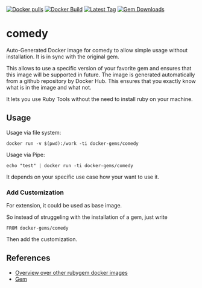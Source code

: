[![Docker pulls](https://img.shields.io/docker/pulls/rubygem/comedy.svg)](https://hub.docker.com/r/rubygem/comedy/)
[![Docker Build](https://img.shields.io/docker/automated/rubygem/comedy.svg)](https://hub.docker.com/r/rubygem/comedy/)
[![Latest Tag](https://img.shields.io/github/tag/docker-rubygem/comedy.svg)](https://hub.docker.com/r/rubygem/comedy/)
[![Gem Downloads](https://img.shields.io/gem/dt/comedy.svg)](https://rubygems.org/gems/comedy/)
# comedy

Auto-Generated Docker image for comedy to allow simple usage without installation.
It is in sync with the original gem.

This allows to use a specific version of your favorite gem and ensures that this image will be supported in future.
The image is generated automatically from a github repository by Docker Hub.
This ensures that you exactly know what is in the image and what not.

It lets you use Ruby Tools without the need to install ruby on your machine.

## Usage

Usage via file system:

`docker run -v $(pwd):/work -ti docker-gems/comedy`

Usage via Pipe:

`echo "test" | docker run -ti docker-gems/comedy`

It depends on your specific use case how your want to use it.

### Add Customization

For extension, it could be used as base image.

So instead of struggeling with the installation of a gem, just write

`FROM docker-gems/comedy`

Then add the customization.

## References

 - [Overview over other rubygem docker images](https://github.com/thinkbot/docker-rubygem)
 - [Gem](https://rubygems.org/gems/comedy/)
